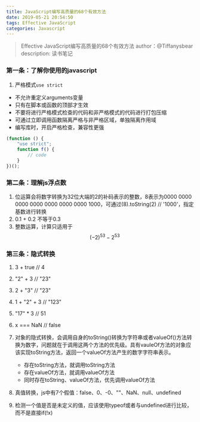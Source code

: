 ```yaml
---
title: JavaScript编写高质量的68个有效方法
date: 2019-05-21 20:54:50
tags: Effective JavaScript
categories: Javascript
---
```

> Effective JavaScript编写高质量的68个有效方法
> author：@Tiffanysbear 
> description: 读书笔记


### 第一条：了解你使用的javascript
1. 严格模式`use strict`

* 不允许重定义arguments变量
* 只有在脚本或函数的顶部才生效
* 不要将进行严格模式检查的代码和非严格模式的代码进行打包压缩
* 可通过立即调用函数隔离严格与非严格区域，单独隔离作用域
* 编写库时，开启严格检查，兼容性更强


```javascript
(function () {
	"use strict";
	function f() {
		// code
	}
})();
```

<!-- more -->

### 第二条：理解js浮点数
1. 位运算会将数字转换为32位大端的2的补码表示的整数，8表示为0000 0000 0000 0000 0000 0000 0000 1000，可通过(8).toString(2) // '1000'，指定基数进行转换
2. 0.1 + 0.2 不等于0.3
3. 整数运算，计算只适用于$$(-2)^{53} - 2^{53}$$

### 第三条：隐式转换

1. 3 + true // 4
2. "2" + 3 // "23"
3. 2 + "3" // "23"
4. 1 + "2" + 3 // "123"
5. "17" * 3 // 51
6. x === NaN // false
7. 对象的隐式转换，会调用自身的toString()转换为字符串或者valueOf()方法转换为数字，问题就在于调用这两个方法的优先级。具有vauleOf方法的对象应该实现toString方法，返回一个valueOf方法产生的数字字符串表示。
    
    * 存在toString方法，就调用toString方法
    * 存在valueOf方法，就调用valueOf方法
    * 同时存在toString、valueOf方法，优先调用valueOf方法

    
8. 真值转换，js中有7个假值：false、0、-0、""、NaN、null、undefined
9. 检测一个值是否是未定义的值，应该使用typeof或者与undefined进行比较，而不是直接if(!x)


















